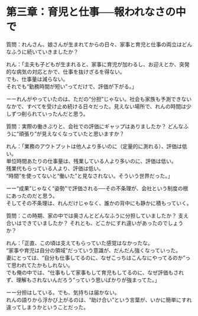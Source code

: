 # 第三章：育児と仕事──報われなさの中で

質問：れんさん、娘さんが生まれてからの日々、家事と育児と仕事の両立はどんなふうに続いていきましたか？

れん：「主夫も子どもが生まれると、家事に育児が加わるし、お迎えとか、突発的な病気の対応とかで、仕事を抜けざるを得ない。  
でも、仕事量は減らない。  
それでも“勤務時間が短い”ってだけで、評価が下がる。」

ーーれんがやっていたのは、ただの“分担”じゃない。社会も家族も予測できないなかで、すべてを受け止め続ける日々だった。見えない場所で、れんの時間は少しずつ削られていったんだと思う。

質問：実際の働きぶりと、会社での評価にギャップはありましたか？ どんなふうに“頑張り”が見えなくなっていたと思いますか？

れん：「業務のアウトプットは他人より多いのに（定量的に測れる）、評価は低い。  
単位時間あたりの仕事量は、残業している人より多いのに、評価は低い。  
残業代もらっている人より、評価は低い。  
“時間”を使ってないと“働いた”と見なされない。そういう世界だった。」

ーー“成果”じゃなく“姿勢”で評価される──その不条理が、会社という制度の根にあったのだと思う。  
そしてその不条理は、れんだけじゃなく、誰かの背中にも静かに積もっていく。

質問：この時期、家の中では奥さんとどんなふうに分担していましたか？ 支え合いはできていましたか？ それとも、どこかにすれ違いがあったのでしょうか？

れん：「正直、この頃は支えてもらっていた感覚はなかったな。  
“家事や育児は自分の領域”だっていう意識が、だんだん強くなっていった。  
妻にとっては、“自分も仕事してるのに、なぜこっちはこんなにやってるのか”って思われてたかもしれない。  
でも俺の中では、“仕事もして家事もして育児もしてるのに、なぜ評価もされず、理解もされないんだろう”っていう思いばかりが強まってた。」

ーー分担はしている。でも、気持ちは届かない。  
れんの語りから浮かび上がるのは、“助け合い”という言葉が、いかに簡単にすれ違ってしまうかということだった。


